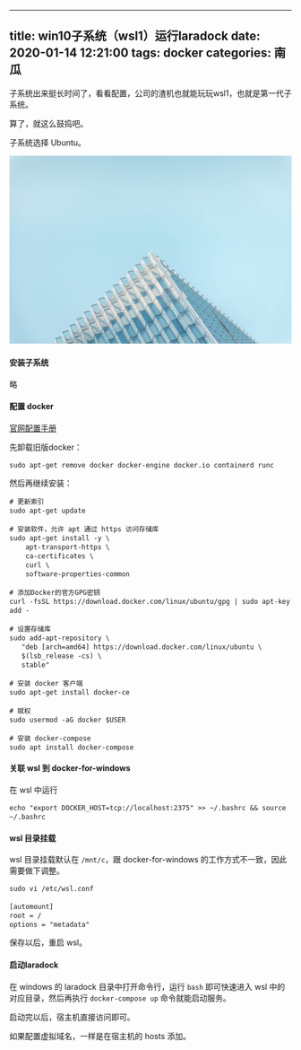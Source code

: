 
---
title: win10子系统（wsl1）运行laradock
date: 2020-01-14 12:21:00
tags: docker
categories: 南瓜
---


子系统出来挺长时间了，看看配置，公司的渣机也就能玩玩wsl1，也就是第一代子系统。

算了，就这么鼓捣吧。

子系统选择 Ubuntu。

![](wsl-laradock/cover.png)

<!-- more -->

#### 安装子系统
略

#### 配置 docker
[官网配置手册]([https://docs.docker.com/install/linux/docker-ce/ubuntu/](https://docs.docker.com/install/linux/docker-ce/ubuntu/)
)

先卸载旧版docker：
```
sudo apt-get remove docker docker-engine docker.io containerd runc
```

然后再继续安装：
```
# 更新索引
sudo apt-get update

# 安装软件，允许 apt 通过 https 访问存储库
sudo apt-get install -y \
    apt-transport-https \
    ca-certificates \
    curl \
    software-properties-common

# 添加Docker的官方GPG密钥
curl -fsSL https://download.docker.com/linux/ubuntu/gpg | sudo apt-key add -

# 设置存储库
sudo add-apt-repository \
   "deb [arch=amd64] https://download.docker.com/linux/ubuntu \
   $(lsb_release -cs) \
   stable"

# 安装 docker 客户端
sudo apt-get install docker-ce

# 赋权
sudo usermod -aG docker $USER

# 安装 docker-compose
sudo apt install docker-compose

```

#### 关联 wsl 到 docker-for-windows
在 wsl 中运行
```
echo "export DOCKER_HOST=tcp://localhost:2375" >> ~/.bashrc && source ~/.bashrc
```

#### wsl 目录挂载
wsl 目录挂载默认在 `/mnt/c`，跟 docker-for-windows 的工作方式不一致，因此需要做下调整。

```
sudo vi /etc/wsl.conf

[automount]
root = /
options = "metadata"
```
保存以后，重启 wsl。

#### 启动laradock
在 windows 的 laradock 目录中打开命令行，运行 `bash` 即可快速进入 wsl 中的对应目录，然后再执行 `docker-compose up` 命令就能启动服务。

启动完以后，宿主机直接访问即可。

如果配置虚拟域名，一样是在宿主机的 hosts 添加。

